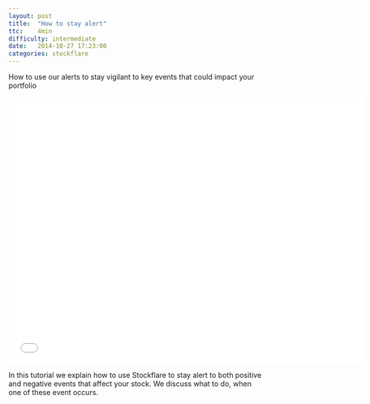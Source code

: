 ```yaml
---
layout: post
title:  "How to stay alert"
ttc:    4min
difficulty: intermediate
date:   2014-10-27 17:23:00
categories: stockflare
---
```

How to use our alerts to stay vigilant to key events that could impact your portfolio

<iframe width="700" height="525" src="//www.youtube.com/embed/LicEDKxnwQc" frameborder="0" allowfullscreen></iframe>

In this tutorial we explain how to use Stockflare to stay alert to both positive and negative events that affect your stock. We discuss what to do, when one of these event occurs.

